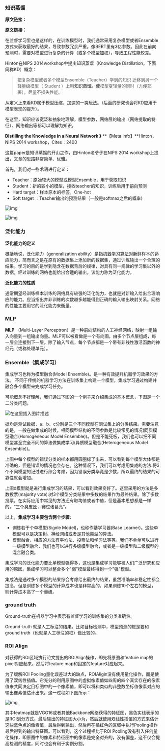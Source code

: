 ### 知识蒸馏

**原文链接：**[](https://zhuanlan.zhihu.com/p/92166184)

**原文链接：**[](https://zhuanlan.zhihu.com/p/92269636?from_voters_page=true)

在监督学习里也是这样的，在训练模型时，我们通常采用复杂模型或者Ensemble方式来获取最好的结果，导致参数冗余严重，像BERT里有3亿参数。因此在前向预测时，需要对模型进行复杂的计算（或多个模型加权），导致工程性能较差。

Hinton在NIPS 2014workshop中提出知识蒸馏（Knowledge Distillation，下面简称KD）概念：

> 把复杂模型或者多个模型Ensemble（Teacher）学到的知识 迁移到另一个轻量级模型（ Student ）上叫**知识蒸馏。使**模型变轻量的同时（方便部署），尽量不损失性能。

从定义上来看KD属于模型压缩、加速的一类玩法。（后面的研究也会将KD应用于模型表现的提升）。

在这里，知识应该宽泛和抽象地理解，模型参数，网络层的输出（网络提取的特征）、网络输出等都可以理解为知识。



**Distilling the Knowledge in a Neural Network 》** **【Meta info】**Hinton，NIPS 2014 workshop，Cites：2400

这篇paper是知识蒸馏的开山之作，由Hinton老爷子在NIPS 2014 workshop上提出，文章的思路非常简单、优雅。

首先，我们对一些术语进行定义：

- Teacher：原始较大的模型或模型Ensemble，用于获取知识
- Student：新的较小的模型，接收teacher的知识，训练后用于前向预测
- Hard target：样本原本的标签，One-hot
- Soft target ：Teacher输出的预测结果（一般是softmax之后的概率）

![img](https://gitee.com/wanwanzh/imagebed/raw/master/pictures/v2-c658d81ce218dc59e74ebe167ad0bb6b_1440w.jpg) 

![img](https://gitee.com/wanwanzh/imagebed/raw/master/pictures/v2-b530c7c3baa20356af5523ba3cb6444d_1440w.jpg) 





### 泛化能力

**泛化能力的定义**

概括地说，泛化能力（generalization ability）是指[机器学习算法](https://baike.baidu.com/item/机器学习算法/18635836)对新鲜样本的适应能力，简而言之是在原有的数据集上添加新的数据集，通过训练输出一个合理的结果。学习的目的是学到隐含在数据背后的规律，对具有同一规律的学习集以外的数据，经过训练的网络也能给出合适的输出，该能力称为泛化能力。

**泛化能力的性质**

 通常期望经训练样本训练的网络具有较强的泛化能力，也就是对新输入给出合理响应的能力。应当指出并非训练的次数越多越能得到正确的输入输出映射关系。网络的性能主要用它的泛化能力来衡量。







### MLP

**MLP** （Multi-Layer Perceptron）是一种前向结构的人工神经网络，映射一组输入向量到一组输出向量。MLP可以被看做是一个有向图，由多个节点层组成，每一层全连接到下一层。除了输入节点，每个节点都是一个带有非线性激活函数的神经元（或称处理单元）。







### Ensemble（集成学习）

集成学习也称为模型融合(Model Ensemble)。是一种有效提升机器学习效果的方法。
不同于传统的机器学习方法在训练集上构建一个模型，集成学习通过构建并融合多个模型来完成学习任务。

可能概念不好理解，我们通过下图的一个例子来介绍集成的基本概念，下图是一个二分类问题。

![在这里插入图片描述](https://gitee.com/wanwanzh/imagebed/raw/master/pictures/watermark,type_ZmFuZ3poZW5naGVpdGk,shadow_10,text_aHR0cHM6Ly9ibG9nLmNzZG4ubmV0L1JvY2t5NjY4OA==,size_16,color_FFFFFF,t_70.png) 

据均是测试数据，a、b、c分别是三个不同模型在测试集上的分类结果。需要注意的是，一般在做集成的时候，相同模型结构的不同参数是比较常见的情况(同质模型融合(Homogeneous Model Ensemble))。但是不能死板，我们也可以把不同模型甚至完全不同的算法做集成学习(异质模型融合(Heterogeneous Model Ensemble))。

上图中每个模型的错误分类的样本都用圆圈标了出来，可以看到每个模型大体都是准确的，但是错误的情况也会存在。这种情况下，我们可以考虑用集成的方法:将3个不同模型的记过进行综合考虑，因为错误分类毕竟是少数，所以最终的结果的可靠性就会增加。

上图d模型就是进行集成学习的结果，可以看到效果变好了。这里采用的方法是多数投票(majority vote):对3个模型分类结果中多数的结果作为最终结果。除了多数投票，在实际应用中常见的方法还有取均值或者中值，但是基本思想都是一样的。“三个臭皮匠，赛过诸葛亮”。

以上，**集成学习主要包含两个步骤:**

* 训练若干个单模型(Signle Model)，也称作基学习器(Base Learner)。这些单模型可以是决策树、神经网络或者是其他类型的算法。
* 模型融合，相应的方法有平均法、投票法和学习法等等。我们不单单可以进行一级模型融合，我们也可以进行多级模型融合，或者是一级模型和二级模型的混合融合类。

集成学习的泛化能力要比单模型强得多，这也是集成学习能够被人们广泛研究和应用的原因。集成学习可以整合多个"弱"模型最终得到一个"强"模型。

集成法是通过多个模型的结果综合考虑给出最终的结果，虽然准确率和稳定性都会提高，但是训练多个模型的计算成本也是非常高的，如果训练10个左右的模型，则计算成本高了一个量级。





### ground truth

Ground-truth在机器学习中表示有监督学习的训练集的分类准确性。

Ground-truth	就是人工标注的结果。比如目标检测中，模型预测的框是要和ground truth（也就是人工标注的框）做比较的。







### ROI Align

对获得的ROI区域执行论文提出的ROIAlign操作，即先将原图和feature map的pixel对应起来，然后将feature map和固定的feature对应起来。

为了缓解ROI Pooling量化误差过大的缺点，ROIAligin没有使用量化操作，而是使用了双线性插值。它充分的利用原图中的虚拟像素值如四周的四个真实存在的像素值来共同决定目标图中的一个像素值，即可以将和类似的非整数坐标值像素对应的输出像素值估计出来。这一过程如下图所示：

![img](https://gitee.com/wanwanzh/imagebed/raw/master/pictures/webp-20210307105831095) 

其中featmap就是VGG16或者其他Backbone网络获得的特征图，黑色实线表示的是ROI划分方式，最后输出的特征图大小为，然后就使用双线性插值的方式来估计这些蓝色点的像素值，最后得到输出，然后再在橘红色的区域中执行Pooling操作最后得到的输出特征图。可以看到，这个过程相比于ROI Pooling没有引入任何量化操作，即原图中的像素和特征图中的像素是完全对齐的，没有偏差，这不仅会提高检测的精度，同时也会有利于实例分割。



